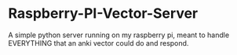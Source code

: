 # Raspberry-PI-Vector-Server
A simple python server running on my raspberry pi, meant to handle EVERYTHING that an anki vector could do and respond.
